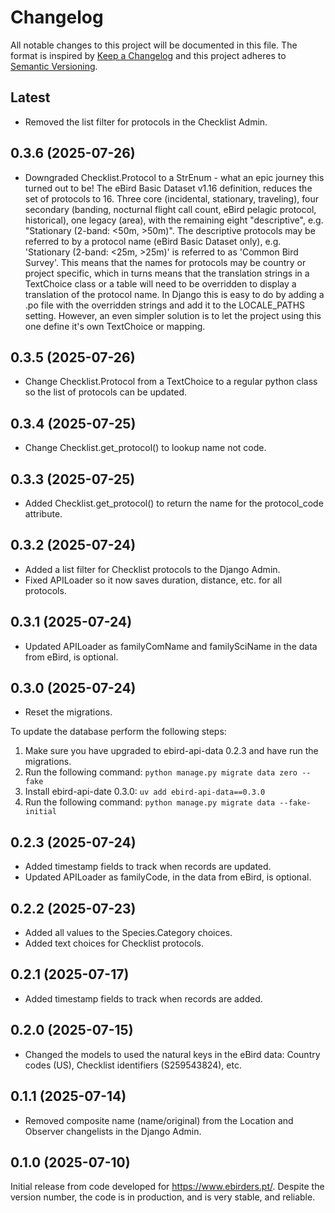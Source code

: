 # Changelog

All notable changes to this project will be documented in this file.
The format is inspired by [Keep a Changelog](https://keepachangelog.com/en/1.0.0/)
and this project adheres to [Semantic Versioning](https://semver.org/spec/v2.0.0.html).

## Latest

- Removed the list filter for protocols in the Checklist Admin. 

## 0.3.6 (2025-07-26)

- Downgraded Checklist.Protocol to a StrEnum - what an epic journey this
  turned out to be! The eBird Basic Dataset v1.16 definition, reduces the
  set of protocols to 16. Three core (incidental, stationary, traveling), 
  four secondary (banding, nocturnal flight call count, eBird pelagic protocol, 
  historical), one legacy (area), with the remaining eight "descriptive", e.g.
  "Stationary (2-band: <50m, >50m)". The descriptive protocols may be referred
  to by a protocol name (eBird Basic Dataset only), e.g. 'Stationary (2-band: 
  <25m, >25m)' is referred to as 'Common Bird Survey'. This means that the names 
  for protocols may be country or project specific, which in turns means that
  the translation strings in a TextChoice class or a table will need to be 
  overridden to display a translation of the protocol name. In Django this is
  easy to do by adding a .po file with the overridden strings and add it to the
  LOCALE_PATHS setting. However, an even simpler solution is to let the project
  using this one define it's own TextChoice or mapping. 
  
## 0.3.5 (2025-07-26)

- Change Checklist.Protocol from a TextChoice to a regular python class so the 
  list of protocols can be updated.

## 0.3.4 (2025-07-25)

- Change Checklist.get_protocol() to lookup name not code.

## 0.3.3 (2025-07-25)

- Added Checklist.get_protocol() to return the name for the protocol_code attribute.

## 0.3.2 (2025-07-24)

- Added a list filter for Checklist protocols to the Django Admin.
- Fixed APILoader so it now saves duration, distance, etc. for all protocols.

## 0.3.1 (2025-07-24)

- Updated APILoader as familyComName and familySciName in the data from eBird, is optional.

## 0.3.0 (2025-07-24)

- Reset the migrations.

To update the database perform the following steps:

1. Make sure you have upgraded to ebird-api-data 0.2.3 and have run the migrations.
2. Run the following command:
   ```python manage.py migrate data zero --fake```
3. Install ebird-api-date 0.3.0:
   ```uv add ebird-api-data==0.3.0```
4. Run the following command:
   ```python manage.py migrate data --fake-initial``` 

## 0.2.3 (2025-07-24)

- Added timestamp fields to track when records are updated.
- Updated APILoader as familyCode, in the data from eBird, is optional.

## 0.2.2 (2025-07-23)

- Added all values to the Species.Category choices.
- Added text choices for Checklist protocols.

## 0.2.1 (2025-07-17)

- Added timestamp fields to track when records are added.

## 0.2.0 (2025-07-15)

- Changed the models to used the natural keys in the eBird data: Country codes (US),
  Checklist identifiers (S259543824), etc.

## 0.1.1 (2025-07-14)

- Removed composite name (name/original) from the Location and Observer changelists
  in the Django Admin.

## 0.1.0 (2025-07-10)

Initial release from code developed for https://www.ebirders.pt/. Despite the
version number, the code is in production, and is very stable, and reliable.
